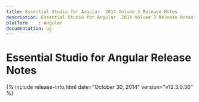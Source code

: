 ```yaml
---
title: Essential Studio for Angular  2014 Volume 3 Release Notes  
description: Essential Studio for Angular  2014 Volume 3 Release Notes  
platform 	: Angular
documentation: ug
---
```


# Essential Studio for Angular  Release Notes  

{% include release-info.html date="October 30, 2014"  version="v12.3.0.36" %} 






